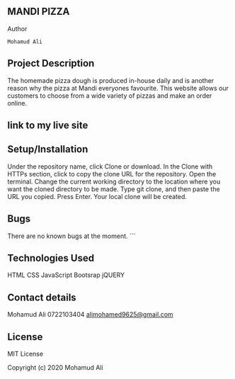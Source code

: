 <h2>MANDI PIZZA</h2>

Author
```
Mohamud Ali
```




<h2>Project Description</h2>


The homemade pizza dough is produced in-house daily and is another reason why the pizza at Mandi everyones favourite. 
This website allows our customers to choose from a wide variety of pizzas and make an order online. 

<h2>link to my live site</h2>

<h2>Setup/Installation</h2>

Under the repository name, click Clone or download.
In the Clone with HTTPs section, click to copy the clone URL for the repository.
Open the terminal.
Change the current working directory to the location where you want the cloned directory to be made.
Type git clone, and then paste the URL you copied.
Press Enter. Your local clone will be created.

<h2>Bugs</h2>
There are no known bugs at the moment.
```
<h2>Technologies Used</h2>
HTML
CSS
JavaScript
Bootsrap
jQUERY
<h2>Contact details</h2>

Mohamud Ali
0722103404
alimohamed9625@gmail.com


<h2>License</h2>
MIT License

Copyright (c) 2020 Mohamud Ali